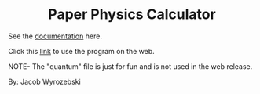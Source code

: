 <h1 style="text-align: center;">Paper Physics Calculator</h1>

See the [documentation](https://docs.google.com/document/d/1LLWHzmtzaEDh65zR5MCt7fNyIwnT_0YYOere-0bIR3o/view?usp=sharing) here.

Click this [link](https://silverfoe.github.io/paperphysics/) to use the program on the web.

NOTE- The "quantum" file is just for fun and is not used in the web release.

By: Jacob Wyrozebski
